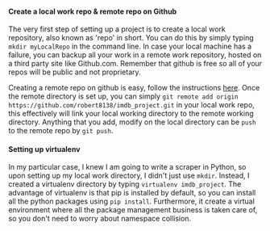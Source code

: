 #### Create a local work repo & remote repo on Github

The very first step of setting up a project is to create a local work repository, also known as 'repo' in short. You can do this by simply typing `mkdir myLocalRepo` in the command line. In case your local machine has a failure, you can backup all your work in a remote work repository, hosted on a third party site like Github.com. Remember that github is free so all of your repos will be public and not proprietary.

Creating a remote repo on github is easy, follow the instructions [here]. Once the remote directory is set up, you can simply `git remote add origin https://github.com/robert8138/imdb_project.git` in your local work repo, this effectively will link your local working directory to the remote working directory. Anything that you add, modify on the local directory can be `push` to the remote repo by `git push`.

#### Setting up virtualenv

In my particular case, I knew I am going to write a scraper in Python, so upon setting up my local work directory, I didn't just use `mkdir`. Instead, I created a virtualenv directory by typing `virtualenv imdb_project`. The advantage of virtualenv is that pip is installed by default, so you can install all the python packages using `pip install`. Furthermore, it create a virtual environment where all the package management business is taken care of, so you don't need to worry about namespace collision.


[here]: https://help.github.com/articles/create-a-repo/